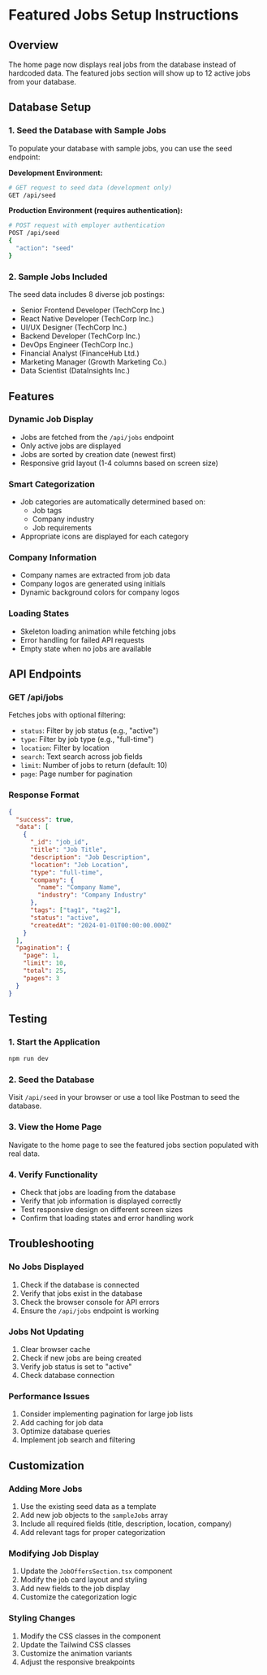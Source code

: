# Featured Jobs Setup Instructions

## Overview

The home page now displays real jobs from the database instead of hardcoded data. The featured jobs section will show up to 12 active jobs from your database.

## Database Setup

### 1. Seed the Database with Sample Jobs

To populate your database with sample jobs, you can use the seed endpoint:

**Development Environment:**

```bash
# GET request to seed data (development only)
GET /api/seed
```

**Production Environment (requires authentication):**

```bash
# POST request with employer authentication
POST /api/seed
{
  "action": "seed"
}
```

### 2. Sample Jobs Included

The seed data includes 8 diverse job postings:

- Senior Frontend Developer (TechCorp Inc.)
- React Native Developer (TechCorp Inc.)
- UI/UX Designer (TechCorp Inc.)
- Backend Developer (TechCorp Inc.)
- DevOps Engineer (TechCorp Inc.)
- Financial Analyst (FinanceHub Ltd.)
- Marketing Manager (Growth Marketing Co.)
- Data Scientist (DataInsights Inc.)

## Features

### Dynamic Job Display

- Jobs are fetched from the `/api/jobs` endpoint
- Only active jobs are displayed
- Jobs are sorted by creation date (newest first)
- Responsive grid layout (1-4 columns based on screen size)

### Smart Categorization

- Job categories are automatically determined based on:
  - Job tags
  - Company industry
  - Job requirements
- Appropriate icons are displayed for each category

### Company Information

- Company names are extracted from job data
- Company logos are generated using initials
- Dynamic background colors for company logos

### Loading States

- Skeleton loading animation while fetching jobs
- Error handling for failed API requests
- Empty state when no jobs are available

## API Endpoints

### GET /api/jobs

Fetches jobs with optional filtering:

- `status`: Filter by job status (e.g., "active")
- `type`: Filter by job type (e.g., "full-time")
- `location`: Filter by location
- `search`: Text search across job fields
- `limit`: Number of jobs to return (default: 10)
- `page`: Page number for pagination

### Response Format

```json
{
  "success": true,
  "data": [
    {
      "_id": "job_id",
      "title": "Job Title",
      "description": "Job Description",
      "location": "Job Location",
      "type": "full-time",
      "company": {
        "name": "Company Name",
        "industry": "Company Industry"
      },
      "tags": ["tag1", "tag2"],
      "status": "active",
      "createdAt": "2024-01-01T00:00:00.000Z"
    }
  ],
  "pagination": {
    "page": 1,
    "limit": 10,
    "total": 25,
    "pages": 3
  }
}
```

## Testing

### 1. Start the Application

```bash
npm run dev
```

### 2. Seed the Database

Visit `/api/seed` in your browser or use a tool like Postman to seed the database.

### 3. View the Home Page

Navigate to the home page to see the featured jobs section populated with real data.

### 4. Verify Functionality

- Check that jobs are loading from the database
- Verify that job information is displayed correctly
- Test responsive design on different screen sizes
- Confirm that loading states and error handling work

## Troubleshooting

### No Jobs Displayed

1. Check if the database is connected
2. Verify that jobs exist in the database
3. Check the browser console for API errors
4. Ensure the `/api/jobs` endpoint is working

### Jobs Not Updating

1. Clear browser cache
2. Check if new jobs are being created
3. Verify job status is set to "active"
4. Check database connection

### Performance Issues

1. Consider implementing pagination for large job lists
2. Add caching for job data
3. Optimize database queries
4. Implement job search and filtering

## Customization

### Adding More Jobs

1. Use the existing seed data as a template
2. Add new job objects to the `sampleJobs` array
3. Include all required fields (title, description, location, company)
4. Add relevant tags for proper categorization

### Modifying Job Display

1. Update the `JobOffersSection.tsx` component
2. Modify the job card layout and styling
3. Add new fields to the job display
4. Customize the categorization logic

### Styling Changes

1. Modify the CSS classes in the component
2. Update the Tailwind CSS classes
3. Customize the animation variants
4. Adjust the responsive breakpoints
